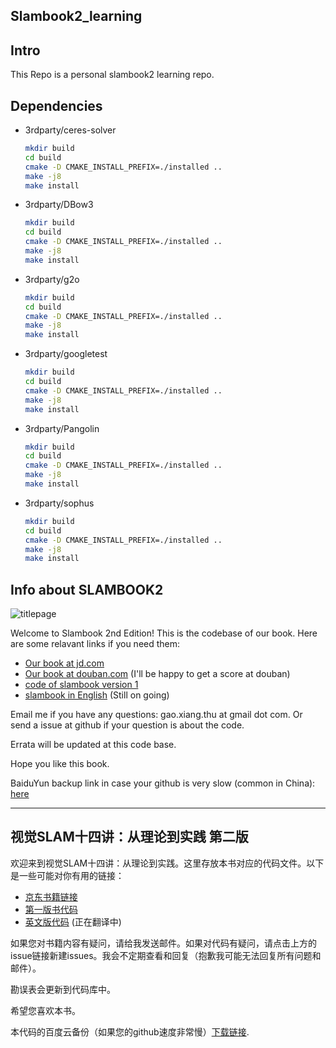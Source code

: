 ## Slambook2_learning

## Intro

This Repo is a personal slambook2 learning repo.



## Dependencies

-   3rdparty/ceres-solver

    ```bash
    mkdir build
    cd build
    cmake -D CMAKE_INSTALL_PREFIX=./installed ..
    make -j8
    make install
    ```

-   3rdparty/DBow3

    ```bash
    mkdir build
    cd build
    cmake -D CMAKE_INSTALL_PREFIX=./installed ..
    make -j8
    make install
    ```

-   3rdparty/g2o

    ```bash
    mkdir build
    cd build
    cmake -D CMAKE_INSTALL_PREFIX=./installed ..
    make -j8
    make install
    ```

-   3rdparty/googletest

    ```bash
    mkdir build
    cd build
    cmake -D CMAKE_INSTALL_PREFIX=./installed ..
    make -j8
    make install
    ```

-   3rdparty/Pangolin

    ```bash
    mkdir build
    cd build
    cmake -D CMAKE_INSTALL_PREFIX=./installed ..
    make -j8
    make install
    ```

-   3rdparty/sophus

    ```bash
    mkdir build
    cd build
    cmake -D CMAKE_INSTALL_PREFIX=./installed ..
    make -j8
    make install
    ```

    

## Info about SLAMBOOK2



![titlepage](./figures/title.png)

Welcome to Slambook 2nd Edition! This is the codebase of our book. Here are some relavant links if you need them: 

- [Our book at jd.com](https://item.jd.com/12666058.html)
- [Our book at douban.com](https://book.douban.com/subject/27028215/) (I'll be happy to get a score at douban)
- [code of slambook version 1](https://github.com/gaoxiang12/slambook)
- [slambook in English](https://github.com/gaoxiang12/slambook-en) (Still on going)

Email me if you have any questions: gao.xiang.thu at gmail dot com. Or send a issue at github if your question is about the code.

Errata will be updated at this code base.

Hope you like this book.

BaiduYun backup link in case your github is very slow (common in China): [here](https://pan.baidu.com/s/1XQwpnDb3BOvxXZhL-03p3w)

---

## 视觉SLAM十四讲：从理论到实践 第二版

欢迎来到视觉SLAM十四讲：从理论到实践。这里存放本书对应的代码文件。以下是一些可能对你有用的链接：

- [京东书籍链接](https://item.jd.com/12666058.html)
- [第一版书代码](https://github.com/gaoxiang12/slambook)
- [英文版代码](https://github.com/gaoxiang12/slambook-en) (正在翻译中)

如果您对书籍内容有疑问，请给我发送邮件。如果对代码有疑问，请点击上方的issue链接新建issues。我会不定期查看和回复（抱歉我可能无法回复所有问题和邮件）。

勘误表会更新到代码库中。

希望您喜欢本书。

本代码的百度云备份（如果您的github速度非常慢）[下载链接](https://pan.baidu.com/s/1XQwpnDb3BOvxXZhL-03p3w).


